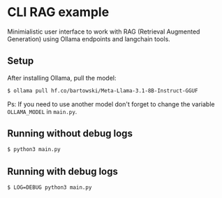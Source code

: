 # CLI RAG example

Minimialistic user interface to work with RAG (Retrieval Augmented Generation) using Ollama endpoints and langchain tools.

## Setup

After installing Ollama, pull the model:

```bash
$ ollama pull hf.co/bartowski/Meta-Llama-3.1-8B-Instruct-GGUF
```

Ps: If you need to use another model don't forget to change the variable `OLLAMA_MODEL` in `main.py`.

## Running without debug logs

```bash
$ python3 main.py
```

## Running with debug logs

```bash
$ LOG=DEBUG python3 main.py
```